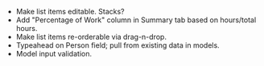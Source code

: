 * Make list items editable. Stacks?
* Add "Percentage of Work" column in Summary tab based on hours/total hours.
* Make list items re-orderable via drag-n-drop.
* Typeahead on Person field; pull from existing data in models.
* Model input validation.
